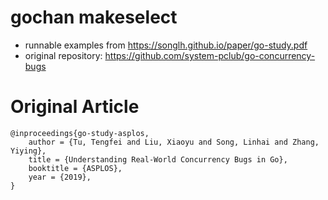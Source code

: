 # gochan makeselect

- runnable examples from https://songlh.github.io/paper/go-study.pdf
- original repository: https://github.com/system-pclub/go-concurrency-bugs

# Original Article

```citation
@inproceedings{go-study-asplos,
    author = {Tu, Tengfei and Liu, Xiaoyu and Song, Linhai and Zhang, Yiying},
    title = {Understanding Real-World Concurrency Bugs in Go},
    booktitle = {ASPLOS},
    year = {2019},
}
```
